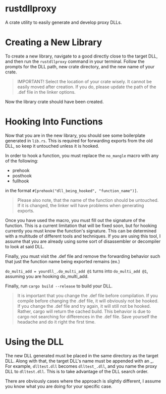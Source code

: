 # rustdllproxy

A crate utility to easily generate and develop proxy DLLs.

# Creating a New Library

To create a new library, navigate to a good directly close to the target DLL, and then run the `rustdllproxy` command in your terminal. Follow the prompts for the DLL path, new crate directory, and the new name of your crate.

> IMPORTANT! Select the location of your crate wisely. It cannot be easily moved after creation. If you do, please update the path of the .def file in the linker options.

Now the library crate should have been created.

# Hooking Into Functions

Now that you are in the new library, you should see some boilerplate generated in `lib.rs`. This is required for forwarding exports from the old DLL, so keep it untouched unless it is hooked.

In order to hook a function, you must replace the `no_mangle` macro with any of the following:

- prehook
- posthook
- fullhook

in the format `#[prehook("dll_being_hooked", "function_name")]`.

> Please also note, that the name of the function should be untouched. If it is changed, the linker will have problems when generating exports.

Once you have used the macro, you must fill out the signature of the function. This is a current limitation that will be fixed soon, but for hooking currently you must know the function's signature. This can be determined with a multitude of different tools and techniques. If you are using this tool, I assume that you are already using some sort of disassembler or decompiler to look at said DLL.

Finally, you must visit the .def file and remove the forwarding behavior such that just the function name being exported remains (ex.)

`do_multi_add = yourdll_.do_multi_add @1` turns into `do_multi_add @1`, assuming you are hooking do_multi_add.

Finally, run `cargo build --release` to build your DLL.

> It is important that you change the .def file before compilation. If you compile before changing the .def file, it will obviously not be hooked. If you change the .def file and try again, it will still not be hooked. Rather, cargo will return the cached build. This behavior is due to cargo not searching for differences in the .def file. Save yourself the headache and do it right the first time.

# Using the DLL

The new DLL generated must be placed in the same directory as the target DLL. Along with that, the target DLL's name must be appended with an _. For example, `dlltest.dll` becomes `dlltest_.dll`, and you name the proxy DLL to `dlltest.dll`. This is to take advantage of the DLL search order.

There are obviously cases where the approach is slightly different, I assume you know what you are doing for your specific case.